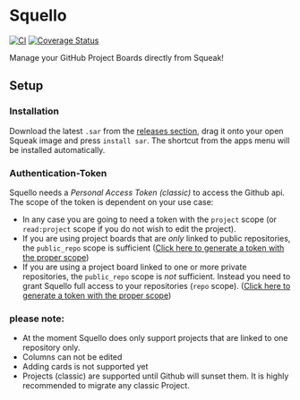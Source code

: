Squello
=======
[![CI](https://github.com/hpi-swa-teaching/ProjectBoard/workflows/CI/badge.svg?branch=master)](https://github.com/hpi-swa-teaching/ProjectBoard/actions)
[![Coverage Status](https://coveralls.io/repos/github/hpi-swa-teaching/ProjectBoard/badge.svg?branch=master)](https://coveralls.io/github/hpi-swa-teaching/ProjectBoard?branch=master)

Manage your GitHub Project Boards directly from Squeak!

## Setup

### Installation

Download the latest `.sar` from the [releases section](https://github.com/hpi-swa-teaching/ProjectBoard/releases), drag it onto your open Squeak image and press `install sar`. The shortcut from the apps menu will be installed automatically.

### Authentication-Token

Squello needs a *Personal Access Token (classic)* to access the Github api. The scope of the token is dependent on your use case:
- In any case you are going to need a token with the `project` scope (or `read:project` scope if you do not wish to edit the project). 
- If you are using project boards that are *only* linked to public repositories, the `public_repo` scope is sufficient ([Click here to generate a token with the proper scope](https://github.com/settings/tokens/new?description=Squello&scopes=public_repo,project))
- If you are using a project board linked to one or more private repositories, the `public_repo` scope is *not* sufficient. Instead you need to grant Squello full access to your repositories (`repo` scope). ([Click here to generate a token with the proper scope](https://github.com/settings/tokens/new?description=Squello&scopes=repo,project))

### please note:

- At the moment Squello does only support projects that are linked to one repository only.
- Columns can not be edited
- Adding cards is not supported yet
- Projects (classic) are supported until Github will sunset them. It is highly recommended to migrate any classic Project. 
